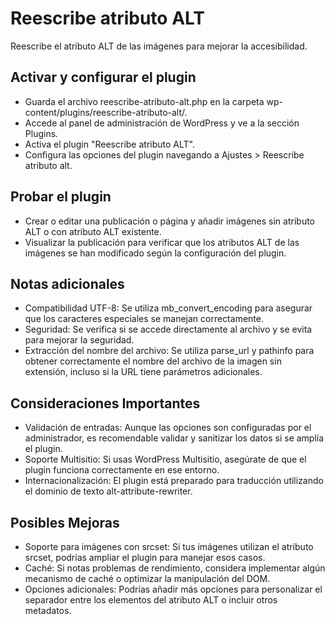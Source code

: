# Reescribe atributo ALT
Reescribe el atributo ALT de las imágenes para mejorar la accesibilidad.
## Activar y configurar el plugin
- Guarda el archivo reescribe-atributo-alt.php en la carpeta wp-content/plugins/reescribe-atributo-alt/.
- Accede al panel de administración de WordPress y ve a la sección Plugins.
- Activa el plugin "Reescribe atributo ALT".
- Configura las opciones del plugin navegando a Ajustes > Reescribe atributo alt.
## Probar el plugin
- Crear o editar una publicación o página y añadir imágenes sin atributo ALT o con atributo ALT existente.
- Visualizar la publicación para verificar que los atributos ALT de las imágenes se han modificado según la configuración del plugin.
## Notas adicionales
- Compatibilidad UTF-8: Se utiliza mb_convert_encoding para asegurar que los caracteres especiales se manejan correctamente.
- Seguridad: Se verifica si se accede directamente al archivo y se evita para mejorar la seguridad.
- Extracción del nombre del archivo: Se utiliza parse_url y pathinfo para obtener correctamente el nombre del archivo de la imagen sin extensión, incluso si la URL tiene parámetros adicionales.
## Consideraciones Importantes
- Validación de entradas: Aunque las opciones son configuradas por el administrador, es recomendable validar y sanitizar los datos si se amplía el plugin.
- Soporte Multisitio: Si usas WordPress Multisitio, asegúrate de que el plugin funciona correctamente en ese entorno.
- Internacionalización: El plugin está preparado para traducción utilizando el dominio de texto alt-attribute-rewriter.
## Posibles Mejoras
- Soporte para imágenes con srcset: Si tus imágenes utilizan el atributo srcset, podrías ampliar el plugin para manejar esos casos.
- Caché: Si notas problemas de rendimiento, considera implementar algún mecanismo de caché o optimizar la manipulación del DOM.
- Opciones adicionales: Podrías añadir más opciones para personalizar el separador entre los elementos del atributo ALT o incluir otros metadatos.
